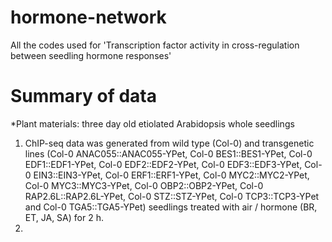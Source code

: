 # hormone-network
All the codes used for 'Transcription factor activity in cross-regulation between seedling hormone responses'
# Summary of data
*Plant materials: three day old etiolated Arabidopsis whole seedlings
1. ChIP-seq data was generated from wild type (Col-0) and transgenetic lines (Col-0 ANAC055::ANAC055-YPet, Col-0 BES1::BES1-YPet, Col-0 EDF1::EDF1-YPet, Col-0 EDF2::EDF2-YPet, Col-0 EDF3::EDF3-YPet, Col-0 EIN3::EIN3-YPet, Col-0 ERF1::ERF1-YPet, Col-0 MYC2::MYC2-YPet, Col-0 MYC3::MYC3-YPet, Col-0 OBP2::OBP2-YPet, Col-0 RAP2.6L::RAP2.6L-YPet, Col-0 STZ::STZ-YPet, Col-0 TCP3::TCP3-YPet and Col-0 TGA5::TGA5-YPet) seedlings treated with air / hormone (BR, ET, JA, SA) for 2 h.
2. 
